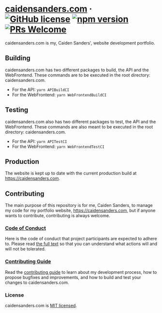 # [caidensanders.com](https://caidensanders.com) &middot; [![GitHub license](https://img.shields.io/badge/license-MIT-blue.svg)](https://github.com/facebook/react/blob/master/LICENSE) [![npm version](https://img.shields.io/npm/v/react.svg?style=flat)](https://www.npmjs.com/package/react) [![PRs Welcome](https://img.shields.io/badge/PRs-welcome-brightgreen.svg)](https://reactjs.org/docs/how-to-contribute.html#your-first-pull-request)

caidensanders.com is my, Caiden Sanders', website development portfolio.

## Building

caidensanders.com has two different packages to build, the API and the WebFrontend.
These commands are to be executed in the root directory: caidensanders.com.

* For the API: ```yarn APIBuildCI```
* For the WebFrontend: ```yarn WebFrontendBuildCI```

## Testing

caidensanders.com also has two different packages to test, the API and the WebFrontend.
These commands are also meant to be executed in the root directory: caidensanders.com.

* For the API: ```yarn APITestCI```
* For the WebFrontend: ```yarn WebFrontendTestCI```

## Production

The website is kept up to date with the current production build at https://caidensanders.com.

## Contributing

The main purpose of this repository is for me, Caiden Sanders, to manage my code for my portfolio website, https://caidensanders.com, but if anyone wants to contribute, contributing is always welcome.

### [Code of Conduct](https://github.com/caidenvsanders/caidensanders.com/blob/main/CODE_OF_CONDUCT.md)

Here is the code of conduct that project participants are expected to adhere to. Please read [the full text](https://github.com/caidenvsanders/caidensanders.com/blob/main/CODE_OF_CONDUCT.md) so that you can understand what actions will and will not be tolerated.

### [Contributing Guide](https://github.com/caidenvsanders/caidensanders.com/blob/main/CONTRIBUTING.md)

Read the [contributing guide](https://github.com/caidenvsanders/caidensanders.com/blob/main/CONTRIBUTING.md) to learn about my development process, how to propose bugfixes and improvements, and how to build and test your changes to caidensanders.com.

### License

caidensanders.com is [MIT licensed](./LICENSE).

